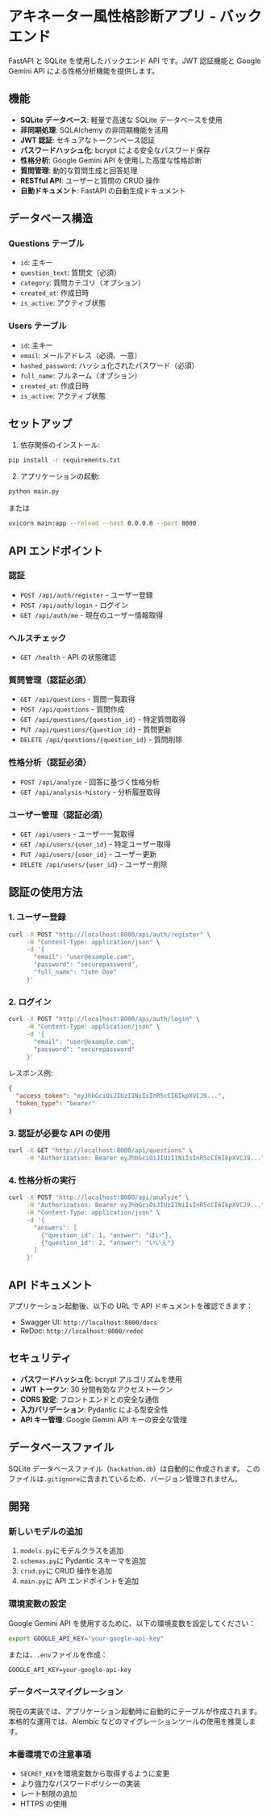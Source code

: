 # アキネーター風性格診断アプリ - バックエンド

FastAPI と SQLite を使用したバックエンド API です。JWT 認証機能と Google Gemini API による性格分析機能を提供します。

## 機能

- **SQLite データベース**: 軽量で高速な SQLite データベースを使用
- **非同期処理**: SQLAlchemy の非同期機能を活用
- **JWT 認証**: セキュアなトークンベース認証
- **パスワードハッシュ化**: bcrypt による安全なパスワード保存
- **性格分析**: Google Gemini API を使用した高度な性格診断
- **質問管理**: 動的な質問生成と回答処理
- **RESTful API**: ユーザーと質問の CRUD 操作
- **自動ドキュメント**: FastAPI の自動生成ドキュメント

## データベース構造

### Questions テーブル

- `id`: 主キー
- `question_text`: 質問文（必須）
- `category`: 質問カテゴリ（オプション）
- `created_at`: 作成日時
- `is_active`: アクティブ状態

### Users テーブル

- `id`: 主キー
- `email`: メールアドレス（必須、一意）
- `hashed_password`: ハッシュ化されたパスワード（必須）
- `full_name`: フルネーム（オプション）
- `created_at`: 作成日時
- `is_active`: アクティブ状態

## セットアップ

1. 依存関係のインストール:

```bash
pip install -r requirements.txt
```

2. アプリケーションの起動:

```bash
python main.py
```

または

```bash
uvicorn main:app --reload --host 0.0.0.0 --port 8000
```

## API エンドポイント

### 認証

- `POST /api/auth/register` - ユーザー登録
- `POST /api/auth/login` - ログイン
- `GET /api/auth/me` - 現在のユーザー情報取得

### ヘルスチェック

- `GET /health` - API の状態確認

### 質問管理（認証必須）

- `GET /api/questions` - 質問一覧取得
- `POST /api/questions` - 質問作成
- `GET /api/questions/{question_id}` - 特定質問取得
- `PUT /api/questions/{question_id}` - 質問更新
- `DELETE /api/questions/{question_id}` - 質問削除

### 性格分析（認証必須）

- `POST /api/analyze` - 回答に基づく性格分析
- `GET /api/analysis-history` - 分析履歴取得

### ユーザー管理（認証必須）

- `GET /api/users` - ユーザー一覧取得
- `GET /api/users/{user_id}` - 特定ユーザー取得
- `PUT /api/users/{user_id}` - ユーザー更新
- `DELETE /api/users/{user_id}` - ユーザー削除

## 認証の使用方法

### 1. ユーザー登録

```bash
curl -X POST "http://localhost:8000/api/auth/register" \
     -H "Content-Type: application/json" \
     -d '{
       "email": "user@example.com",
       "password": "securepassword",
       "full_name": "John Doe"
     }'
```

### 2. ログイン

```bash
curl -X POST "http://localhost:8000/api/auth/login" \
     -H "Content-Type: application/json" \
     -d '{
       "email": "user@example.com",
       "password": "securepassword"
     }'
```

レスポンス例:

```json
{
  "access_token": "eyJhbGciOiJIUzI1NiIsInR5cCI6IkpXVCJ9...",
  "token_type": "bearer"
}
```

### 3. 認証が必要な API の使用

```bash
curl -X GET "http://localhost:8000/api/questions" \
     -H "Authorization: Bearer eyJhbGciOiJIUzI1NiIsInR5cCI6IkpXVCJ9..."
```

### 4. 性格分析の実行

```bash
curl -X POST "http://localhost:8000/api/analyze" \
     -H "Authorization: Bearer eyJhbGciOiJIUzI1NiIsInR5cCI6IkpXVCJ9..." \
     -H "Content-Type: application/json" \
     -d '{
       "answers": [
         {"question_id": 1, "answer": "はい"},
         {"question_id": 2, "answer": "いいえ"}
       ]
     }'
```

## API ドキュメント

アプリケーション起動後、以下の URL で API ドキュメントを確認できます：

- Swagger UI: `http://localhost:8000/docs`
- ReDoc: `http://localhost:8000/redoc`

## セキュリティ

- **パスワードハッシュ化**: bcrypt アルゴリズムを使用
- **JWT トークン**: 30 分間有効なアクセストークン
- **CORS 設定**: フロントエンドとの安全な通信
- **入力バリデーション**: Pydantic による型安全性
- **API キー管理**: Google Gemini API キーの安全な管理

## データベースファイル

SQLite データベースファイル（`hackathon.db`）は自動的に作成されます。
このファイルは`.gitignore`に含まれているため、バージョン管理されません。

## 開発

### 新しいモデルの追加

1. `models.py`にモデルクラスを追加
2. `schemas.py`に Pydantic スキーマを追加
3. `crud.py`に CRUD 操作を追加
4. `main.py`に API エンドポイントを追加

### 環境変数の設定

Google Gemini API を使用するために、以下の環境変数を設定してください：

```bash
export GOOGLE_API_KEY="your-google-api-key"
```

または、`.env`ファイルを作成：

```env
GOOGLE_API_KEY=your-google-api-key
```

### データベースマイグレーション

現在の実装では、アプリケーション起動時に自動的にテーブルが作成されます。
本格的な運用では、Alembic などのマイグレーションツールの使用を推奨します。

### 本番環境での注意事項

- `SECRET_KEY`を環境変数から取得するように変更
- より強力なパスワードポリシーの実装
- レート制限の追加
- HTTPS の使用
